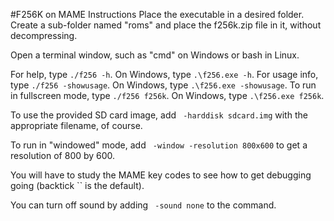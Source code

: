 #F256K on MAME Instructions
Place the executable in a desired folder.
Create a sub-folder named "roms" and place the f256k.zip file in it, without decompressing.

Open a terminal window, such as "cmd" on Windows or bash in Linux.

For help, type `./f256 -h`.  On Windows, type `.\f256.exe -h`.
For usage info, type `./f256 -showusage`.  On Windows, type `.\f256.exe -showusage`.
To run in fullscreen mode, type `./f256 f256k`.  On Windows, type `.\f256.exe f256k`.

To use the provided SD card image, add ` -harddisk sdcard.img` with the appropriate filename, of course.

To run in "windowed" mode, add ` -window -resolution 800x600` to get a resolution of 800 by 600.

You will have to study the MAME key codes to see how to get debugging going (backtick `` is the default).

You can turn off sound by adding ` -sound none` to the command.

